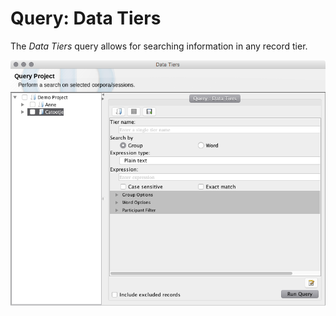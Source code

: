 # Query: Data Tiers

The *Data Tiers* query allows for searching information in any record tier.

![../images/Query_DataTiers.png](../images/Query_DataTiers.png)
